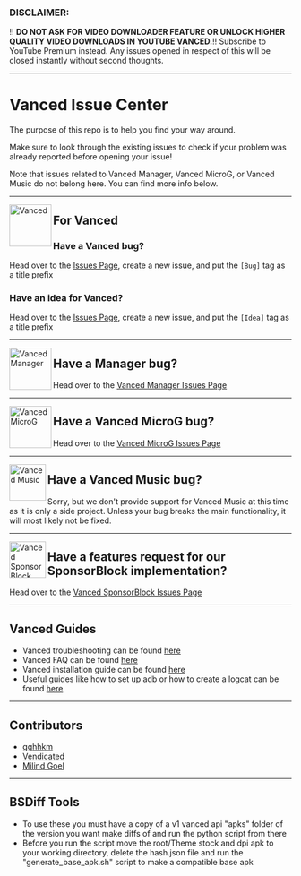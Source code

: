 ### DISCLAIMER:  
‼️ **DO NOT ASK FOR VIDEO DOWNLOADER FEATURE OR UNLOCK HIGHER QUALITY VIDEO DOWNLOADS IN YOUTUBE VANCED.**‼️ Subscribe to YouTube Premium instead. Any issues opened in respect of this will be closed instantly without second thoughts.

___

# Vanced Issue Center

The purpose of this repo is to help you find your way around.

Make sure to look through the existing issues to check if your problem was already reported before opening your issue!

Note that issues related to Vanced Manager, Vanced MicroG, or Vanced Music do not belong here. You can find more info below.

___

<a href="https://vancedapp.com"><img src="https://imgur.com/qVxhZQB.png" alt="Vanced" height="75" align="left"></a>

## For Vanced

### Have a Vanced bug?

Head over to the [Issues Page](https://github.com/YTVanced/Vanced/issues), create a new issue, and put the `[Bug]` tag as a title prefix

### Have an idea for Vanced?

Head over to the [Issues Page](https://github.com/YTVanced/Vanced/issues), create a new issue, and put the `[Idea]` tag as a title prefix
___

<a href="https://github.com/YTVanced/VancedManager"><img src="https://imgur.com/6jcpF4k.png" alt="Vanced Manager" align="left" height="75" ></a>

## Have a Manager bug?

Head over to the [Vanced Manager Issues Page](https://github.com/YTVanced/VancedManager/issues)
___

<a href="https://github.com/YTVanced/VancedMicroG"><img src="https://i.imgur.com/BCqPbnY.png" alt="Vanced MicroG" height="75" align="left" ></a>

## Have a Vanced MicroG bug?

Head over to the [Vanced MicroG Issues Page](https://github.com/YTVanced/VancedMicroG/issues)
___

<img src="https://i.imgur.com/A5rpurp.png" alt="Vanced Music" height="65" align="left"></a>

## Have a Vanced Music bug?

Sorry, but we don't provide support for Vanced Music at this time as it is only a side project. Unless your bug breaks the main functionality, it will most likely not be fixed.
___

<a href="https://github.com/YTVanced/SponsorBlock"><img src="https://imgur.com/y0pmZb9.png" alt="Vanced SponsorBlock" height="65" align="left"></a>

## Have a features request for our SponsorBlock implementation?

Head over to the [Vanced SponsorBlock Issues Page](https://github.com/YTVanced/SponsorBlock/issues)

___

## Vanced Guides

- Vanced troubleshooting can be found [here](https://telegra.ph/Troubleshooting-for-vanced-03-19)
- Vanced FAQ can be found [here](https://telegra.ph/Vanced-FAQ-08-31)
- Vanced installation guide can be found [here](https://telegra.ph/Installation-for-Vanced-09-01)
- Useful guides like how to set up adb or how to create a logcat can be found [here](https://telegra.ph/Bug-Reports-10-17)


___

## Contributors

- [gghhkm](https://github.com/gghhkm)
- [Vendicated](https://github.com/Vendicated)
- [Milind Goel](https://github.com/milindgoel15)

___

## BSDiff Tools

- To use these you must have a copy of a v1 vanced api "apks" folder of the version you want make diffs of and run the python script from there
- Before you run the script move the root/Theme stock and dpi apk to your working directory, delete the hash.json file and run the "generate_base_apk.sh" script to make a compatible base apk